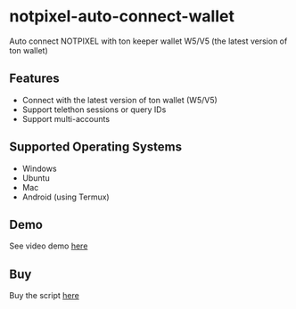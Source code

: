# notpixel-auto-connect-wallet
Auto connect NOTPIXEL with ton keeper wallet W5/V5 (the latest version of ton wallet)

## Features

- Connect with the latest version of ton wallet (W5/V5)
- Support telethon sessions or query IDs
- Support multi-accounts

## Supported Operating Systems

- Windows
- Ubuntu
- Mac
- Android (using Termux)

## Demo
See video demo [here](https://drive.google.com/file/d/1UPWzBIvZJNoMOYOcvm-NiZZv2BY9Ve7d/view?usp=drive_link)

## Buy
Buy the script [here](https://t.me/dz_auto_store/6)
